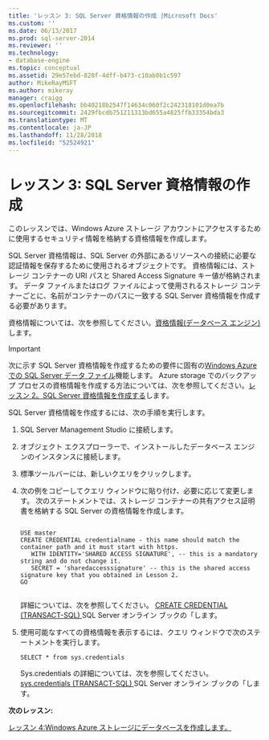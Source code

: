 ```yaml
---
title: 'レッスン 3: SQL Server 資格情報の作成 |Microsoft Docs'
ms.custom: ''
ms.date: 06/13/2017
ms.prod: sql-server-2014
ms.reviewer: ''
ms.technology:
- database-engine
ms.topic: conceptual
ms.assetid: 29e57ebd-828f-4dff-b473-c10ab0b1c597
author: MikeRayMSFT
ms.author: mikeray
manager: craigg
ms.openlocfilehash: bb40218b2547f14634c060f2c242318101d0ea7b
ms.sourcegitcommit: 2429fbcdb751211313bd655a4825ffb33354bda3
ms.translationtype: MT
ms.contentlocale: ja-JP
ms.lasthandoff: 11/28/2018
ms.locfileid: "52524921"
---
```

# <a name="lesson-3-create-a-sql-server-credential"></a>レッスン 3: SQL Server 資格情報の作成
  このレッスンでは、Windows Azure ストレージ アカウントにアクセスするために使用するセキュリティ情報を格納する資格情報を作成します。  
  
 SQL Server 資格情報は、SQL Server の外部にあるリソースへの接続に必要な認証情報を保存するために使用されるオブジェクトです。 資格情報には、ストレージ コンテナーの URI パスと Shared Access Signature キー値が格納されます。 データ ファイルまたはログ ファイルによって使用されるストレージ コンテナーごとに、名前がコンテナーのパスに一致する SQL Server 資格情報を作成する必要があります。  
  
 資格情報については、次を参照してください。[資格情報&#40;データベース エンジン&#41;](security/authentication-access/credentials-database-engine.md)します。  
  
> [!IMPORTANT]  
>  次に示す SQL Server 資格情報を作成するための要件に固有の[Windows Azure での SQL Server データ ファイル](databases/sql-server-data-files-in-microsoft-azure.md)機能します。 Azure storage でのバックアップ プロセスの資格情報を作成する方法については、次を参照してください。[レッスン 2。SQL Server 資格情報を作成する](../tutorials/lesson-2-create-a-sql-server-credential.md)します。  
  
 SQL Server 資格情報を作成するには、次の手順を実行します。  
  
1.  SQL Server Management Studio に接続します。  
  
2.  オブジェクト エクスプローラーで、インストールしたデータベース エンジンのインスタンスに接続します。  
  
3.  標準ツールバーには、新しいクエリをクリックします。  
  
4.  次の例をコピーしてクエリ ウィンドウに貼り付け、必要に応じて変更します。 次のステートメントでは、ストレージ コンテナーの共有アクセス証明書を格納する SQL Server の資格情報を作成します。  
  
    ```tsql  
  
    USE master  
    CREATE CREDENTIAL credentialname - this name should match the container path and it must start with https.   
       WITH IDENTITY='SHARED ACCESS SIGNATURE', -- this is a mandatory string and do not change it.   
       SECRET = 'sharedaccesssignature' -- this is the shared access signature key that you obtained in Lesson 2.   
    GO  
  
    ```  
  
     詳細については、次を参照してください。 [CREATE CREDENTIAL &#40;TRANSACT-SQL&#41; ](/sql/t-sql/statements/create-credential-transact-sql) SQL Server オンライン ブックの「します。  
  
5.  使用可能なすべての資格情報を表示するには、クエリ ウィンドウで次のステートメントを実行します。  
  
    ```tsql  
    SELECT * from sys.credentials  
    ```  
  
     Sys.credentials の詳細については、次を参照してください。 [sys.credentials &#40;TRANSACT-SQL&#41; ](/sql/relational-databases/system-catalog-views/sys-credentials-transact-sql) SQL Server オンライン ブックの「します。  
  
 **次のレッスン:**  
  
 [レッスン 4:Windows Azure ストレージにデータベースを作成します。](lesson-3-database-backup-to-url.md)  
  
  
